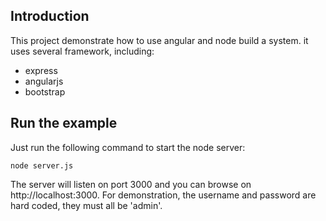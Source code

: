 Introduction
------------

This project demonstrate how to use angular and node build a system. it uses several framework, including:

* express
* angularjs
* bootstrap

Run the example
---------------

Just run the following command to start the node server:

	node server.js

The server will listen on port 3000 and you can browse on http://localhost:3000. For demonstration, the username and password are hard coded, they must all be 'admin'.